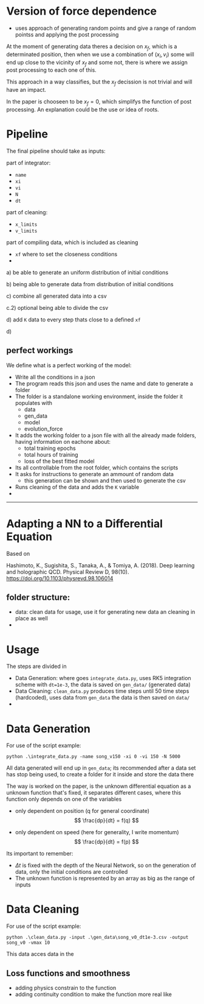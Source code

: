 # Version of force dependence
- uses approach of generating random points and give a range of random pointss and applying the post processing

At the moment of generating data theres a decision on $x_f$, which is a determinated position, then when we use a combination of $(x_i, v_i)$ some will end up close to the vicinity of $x_f$ and some not, there is where we assign post processing to each one of this.

This approach in a way classifies, but the $x_f$ decission is not trivial and will have an impact.

In the paper is chooseen to be $x_f = 0$, which simplifys the function of post processing. An explanation could be the use or idea of roots.


# Pipeline
The final pipeline should take as inputs:

part of integrator:
- `name`
- `xi`
- `vi`
- `N`
- `dt`

part of cleaning:
- `x_limits`
- `v_limits`

part of compiling data, which is included as cleaning
- `xf` where to set the closeness conditions
- 







a) be able to generate an uniform distribution of initial conditions

b) being able to generate data from distribution of initial conditions

c) combine all generated data into a csv

c.2) optional being able to divide the csv

d) add `K` data to every step thats close to a defined `xf`

d) 


## perfect workings
We define what is a perfect working of the model:
- Write all the conditions in a json
- The program reads this json and uses the name and date to generate a folder
- The folder is a standalone working environment, inside the folder it populates with
    - data
    - gen_data
    - model
    - evolution_force
- It adds the working folder to a json file with all the already made folders, having information on eachone about:
    - total training epochs
    - total hours of training
    - loss of the best fitted model
- Its all controllable from the root folder, which contains the scripts
- It asks for instructions to generate an ammount of random data
    - this generation can be shown and then used to generate the csv
- Runs cleaning of the data and adds the `K` variable
- 









____

# Adapting a NN to a Differential Equation

Based on

‌Hashimoto, K., Sugishita, S., Tanaka, A., & Tomiya, A. (2018). Deep learning and holographic QCD. Physical Review D, 98(10). https://doi.org/10.1103/physrevd.98.106014


## folder structure:
- data: clean data for usage, use it for generating new data an cleaning in place as well
- 

# Usage
The steps are divided in 
- Data Generation: where goes `integrate_data.py`, uses RK5 integration scheme with `dt=1e-3`, the data is saved on `gen_data/` (generated data)
- Data Cleaning: `clean_data.py` produces time steps until 50 time steps (hardcoded), uses data from `gen_data` the data is then saved on `data/`
- 



# Data Generation
For use of the script example:
```
python .\integrate_data.py -name song_v150 -xi 0 -vi 150 -N 5000
```

All data generated will end up in `gen_data`; its recommended after a data set has stop being used, to create a folder for it inside and store the data there

The way is worked on the paper, is the unknown differential equation as a unknown function that's fixed, it separates different cases, where this function only depends on one of the variables

- only dependent on position (q for general coordinate)
$$
\frac{dp}{dt} = f(q)
$$

- only dependent on speed (here for generality, I write momentum)
$$
\frac{dp}{dt} = f(p)
$$

Its important to remember:
- $\Delta t$ is fixed with the depth of the Neural Network, so on the generation of data, only the initial conditions are controlled
- The unknown function is represented by an array as big as the range of inputs


# Data Cleaning
For use of the script example:
```
python .\clean_data.py -input .\gen_data\song_v0_dt1e-3.csv -output song_v0 -vmax 10
```

This data acces data in the 


## Loss functions and smoothness
- adding physics constrain to the function
- adding continuity condition to make the function more real like





